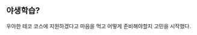 ## 야생학습?

우아한 테코 코스에 지원하겠다고 마음을 먹고 어떻게 준비해야할지 고민을 시작했다. 
<!--stackedit_data:
eyJoaXN0b3J5IjpbLTIwNDU1MDE1MzcsLTE2MTg4NzA4Niw4Mz
Q5ODkyMjAsLTIwODg3NDY2MTJdfQ==
-->